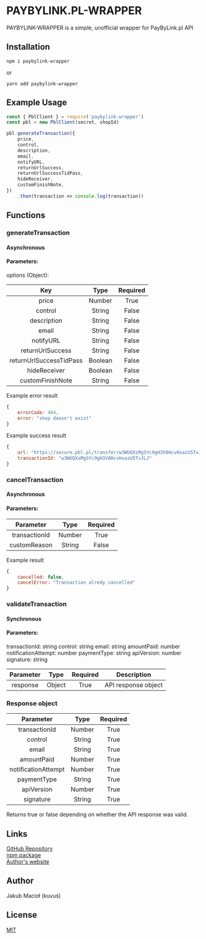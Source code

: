 # PAYBYLINK.PL-WRAPPER

PAYBYLINK-WRAPPER is a simple, unofficial wrapper for PayByLink.pl API

## Installation
```ssh
npm i paybylink-wrapper
```
or
```ssh
yarn add paybylink-wrapper
```

## Example Usage
```javascript
const { PblClient } = require('paybylink-wrapper')
const pbl = new PblClient(secret, shopId)

pbl.generateTransaction({
    price,
    control,
    description,
    email,
    notifyURL,
    returnUrlSuccess,
    returnUrlSuccessTidPass,
    hideReceiver,
    customFinishNote,
})
    .then(transaction => console.log(transaction))
```

## Functions
### generateTransaction
#### Asynchronous
#### Parameters:

options (Object):

| Key                     | Type    | Required |  
| :---------------------: |:------: | :------: |
| price                   | Number  | True     |
| control                 | String  | False    |
| description             | String  | False    |
| email                   | String  | False    |
| notifyURL               | String  | False    |
| returnUrlSuccess        | String  | False    |
| returnUrlSuccessTidPass | Boolean | False    |
| hideReceiver            | Boolean | False    |
| customFinishNote        | String  | False    |

Example error result
```javascript
{
    errorCode: 404,
    error: "shop doesn't exist"
}
```

Example success result
```javascript
{
    url: "https://secure.pbl.pl/transfer/w3WUQXsMgSYc9gH3V8HcvHxazU5TvJLJ",
    transactionId: "w3WUQXsMgSYc9gH3V8HcvHxazU5TvJLJ"
}
```

### cancelTransaction
#### Asynchronous
#### Parameters:

| Parameter     | Type   | Required |  
| :-----------: |:-----: | :------: |
| transactionId | Number | True     |
| customReason  | String | False    |

Example result
```javascript
{
    cancelled: false,
    cancelError: "Transaction alredy cancelled"
}
```

### validateTransaction
#### Synchronous
#### Parameters:

transactionId: string
control: string
email: string
amountPaid: number
notificationAttempt: number
paymentType: string
apiVersion: number
signature: string

| Parameter | Type   | Required | Description         |
| :-------: |:-----: | :------: | :-----------------: |
| response  | Object | True     | API response object |

### Response object
| Parameter           | Type   | Required |
| :-----------------: |:-----: | :------: |
| transactionId       | Number | True     |
| control             | String | True     |
| email               | String | True     |
| amountPaid          | Number | True     | 
| notificationAttempt | Number | True     | 
| paymentType         | String | True     | 
| apiVersion          | Number | True     |
| signature           | String | True     |

Returns true or false depending on whether the API response was valid.

## Links
[GitHub Repository](https://github.com/kuvus/PayByLink-wrapper)  
[npm package](https://www.npmjs.com/package/paybylink-wrapper)  
[Author's website](https://kuvus.pl)  

## Author
Jakub Macioł (kuvuś)

## License
[MIT](https://github.com/kuvus/PayByLink-wrapper/blob/master/LICENSE)